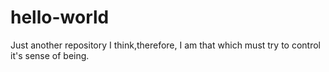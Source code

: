 # hello-world
Just another repository
I think,therefore, I am that which must try to control it's sense of being.
